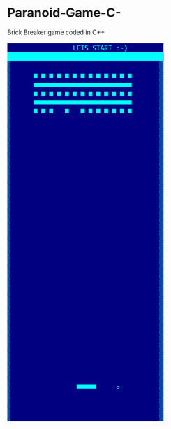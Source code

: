 # Paranoid-Game-C-
Brick Breaker game coded in C++ 





![alt text](https://github.com/umairspn/Brick-Breaker-Paranoid-Game/blob/main/paranoid.PNG?raw=true "paranoid Game")




